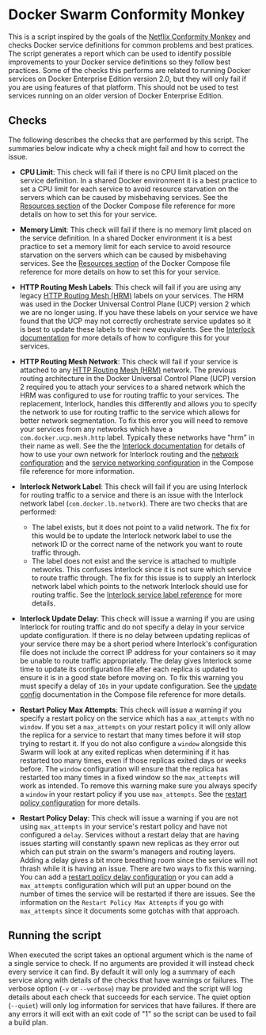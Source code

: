 # Docker Swarm Conformity Monkey

This is a script inspired by the goals of the [Netflix Conformity Monkey](https://medium.com/netflix-techblog/conformity-monkey-keeping-your-cloud-instances-following-best-practices-2aaff3479adc) and checks Docker service definitions for common problems and best pratices.  The script generates a report which can be used to identify possible improvements to your Docker service definitions so they follow best practices.  Some of the checks this performs are related to running Docker services on Docker Enterprise Edition version 2.0, but they will only fail if you are using features of that platform.  This should not be used to test services running on an older version of Docker Enterprise Edition.

## Checks

The following describes the checks that are performed by this script.  The summaries below indicate why a check might fail and how to correct the issue.

* **CPU Limit**: This check will fail if there is no CPU limit placed on the service definition.  In a shared Docker environment it is a best practice to set a CPU limit for each service to avoid resource starvation on the servers which can be caused by misbehaving services.  See the [Resources section](https://docs.docker.com/compose/compose-file/#resources) of the Docker Compose file reference for more details on how to set this for your service.
* **Memory Limit**: This check will fail if there is no memory limit placed on the service definition.  In a shared Docker environment it is a best practice to set a memory limit for each service to avoid resource starvation on the servers which can be caused by misbehaving services.  See the [Resources section](https://docs.docker.com/compose/compose-file/#resources) of the Docker Compose file reference for more details on how to set this for your service.
* **HTTP Routing Mesh Labels**: This check will fail if you are using any legacy [HTTP Routing Mesh (HRM)](https://success.docker.com/article/ucp-2-0-service-discovery) labels on your services.  The HRM was used in the Docker Universal Control Plane (UCP) version 2 which we are no longer using.  If you have these labels on your service we have found that the UCP may not correctly orchestrate service updates so it is best to update these labels to their new equivalents.  See the [Interlock documentation](https://docs.docker.com/ee/ucp/interlock/) for more details of how to configure this for your services.
* **HTTP Routing Mesh Network**: This check will fail if your service is attached to any [HTTP Routing Mesh (HRM)](https://success.docker.com/article/ucp-2-0-service-discovery) network.  The previous routing architecture in the Docker Universal Control Plane (UCP) version 2 required you to attach your services to a shared network which the HRM was configured to use for routing traffic to your services.  The replacement, Interlock, handles this differently and allows you to specify the network to use for routing traffic to the service which allows for better network segmentation.  To fix this error you will need to remove your services from any networks which have a `com.docker.ucp.mesh.http` label. Typically these networks have "hrm" in their name as well.  See the the [Interlock documentation](https://docs.docker.com/ee/ucp/interlock/) for details of how to use your own network for Interlock routing and the [network configuration](https://docs.docker.com/compose/compose-file/#network-configuration-reference) and the [service networking configuration](https://docs.docker.com/compose/compose-file/#networks) in the Compose file reference for more information.
* **Interlock Network Label**: This check will fail if you are using Interlock for routing traffic to a service and there is an issue with the Interlock network label (`com.docker.lb.network`).  There are two checks that are performed:
  
  * The label exists, but it does not point to a valid network.  The fix for this would be to update the Interlock network label to use the network ID or the correct name of the network you want to route traffic through.
  * The label does not exist and the service is attached to multiple networks.  This confuses Interlock since it is not sure which service to route traffic through.  The fix for this issue is to supply an Interlock network label which points to the network Interlock should use for routing traffic.  See the [Interlock service label reference](https://docs.docker.com/ee/ucp/interlock/usage/labels-reference/) for more details.

* **Interlock Update Delay**: This check will issue a warning if you are using Interlock for routing traffic and do not specify a delay in your service update configuration.  If there is no delay between updating replicas of your service there may be a short period where Interlock's configuration file does not include the correct IP address for your containers so it may be unable to route traffic appropriately.  The delay gives Interlock some time to update its configuration file after each replica is updated to ensure it is in a good state before moving on.  To fix this warning you must specify a delay of `10s` in your update configuration.  See the [update config](https://docs.docker.com/compose/compose-file/#update_config) documentation in the Compose file reference for more details.
* **Restart Policy Max Attempts**: This check will issue a warning if you specify a restart policy on the service which has a `max_attempts` with no `window`.  If you set a `max_attempts` on your restart policy it will only allow the replica for a service to restart that many times before it will stop trying to restart it.  If you do not also configure a `window` alongside this Swarm will look at any exited replicas when determining if it has restarted too many times, even if those replicas exited days or weeks before.  The `window` configuration will ensure that the replica has restarted too many times in a fixed window so the `max_attempts` will work as intended.  To remove this warning make sure you always specify a `window` in your restart policy if you use `max_attempts`.  See the [restart policy configuration](https://docs.docker.com/compose/compose-file/#restart_policy) for more details.
* **Restart Policy Delay**: This check will issue a warning if you are not using `max_attempts` in your service's restart policy and have not configured a `delay`.  Services without a restart delay that are having issues starting will constantly spawn new replicas as they error out which can put strain on the swarm's managers and routing layers.  Adding a delay gives a bit more breathing room since the service will not thrash while it is having an issue.  There are two ways to fix this warning.  You can add a [restart policy delay configuration](https://docs.docker.com/compose/compose-file/#restart_policy) or you can add a `max_attempts` configuration which will put an upper bound on the number of times the service will be restarted if there are issues.  See the information on the `Restart Policy Max Attempts` if you go with `max_attempts` since it documents some gotchas with that approach.

## Running the script

When executed the script takes an optional argument which is the name of a single service to check.  If no arguments are provided it will instead check every service it can find.  By default it will only log a summary of each service along with details of the checks that have warnings or failures.  The verbose option (`-v` or `--verbose`) may be provided and the script will log details about each check that succeeds for each service.  The quiet option (`--quiet`) will only log information for services that have failures.  If there are any errors it will exit with an exit code of "1" so the script can be used to fail a build plan.
